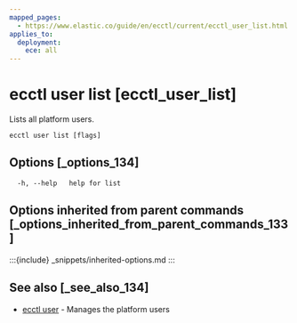 ```yaml
---
mapped_pages:
  - https://www.elastic.co/guide/en/ecctl/current/ecctl_user_list.html
applies_to:
  deployment:
    ece: all
---
```


# ecctl user list [ecctl_user_list]

Lists all platform users.

```
ecctl user list [flags]
```


## Options [_options_134]

```
  -h, --help   help for list
```


## Options inherited from parent commands [_options_inherited_from_parent_commands_133]

:::{include} _snippets/inherited-options.md
:::


## See also [_see_also_134]

* [ecctl user](/reference/ecctl_user.md) - Manages the platform users

